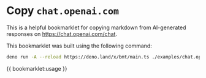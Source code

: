 # Copy `chat.openai.com`

This is a helpful bookmarklet for copying markdown from AI-generated responses
on <https://chat.openai.com/chat>.

This bookmarklet was built using the following command:

```bash
deno run -A --reload https://deno.land/x/bmt/main.ts ./examples/chat.openai.com/main.ts
```

{{ bookmarklet:usage }}
